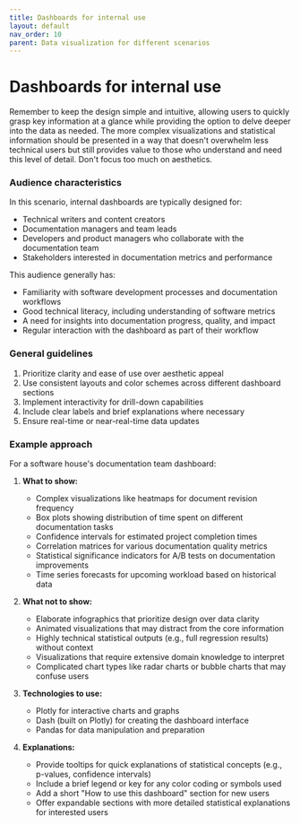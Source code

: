 ```yaml
---
title: Dashboards for internal use
layout: default
nav_order: 10
parent: Data visualization for different scenarios
---
```

# Dashboards for internal use

Remember to keep the design simple and intuitive, allowing users to quickly grasp key information at a glance while providing the option to delve deeper into the data as needed. The more complex visualizations and statistical information should be presented in a way that doesn't overwhelm less technical users but still provides value to those who understand and need this level of detail. Don't focus too much on aesthetics.

### Audience characteristics
In this scenario, internal dashboards are typically designed for:
- Technical writers and content creators
- Documentation managers and team leads
- Developers and product managers who collaborate with the documentation team
- Stakeholders interested in documentation metrics and performance

This audience generally has:
- Familiarity with software development processes and documentation workflows
- Good technical literacy, including understanding of software metrics
- A need for insights into documentation progress, quality, and impact
- Regular interaction with the dashboard as part of their workflow

### General guidelines
1. Prioritize clarity and ease of use over aesthetic appeal
2. Use consistent layouts and color schemes across different dashboard sections
3. Implement interactivity for drill-down capabilities
4. Include clear labels and brief explanations where necessary
5. Ensure real-time or near-real-time data updates

### Example approach

For a software house's documentation team dashboard:

1. **What to show:**
   - Complex visualizations like heatmaps for document revision frequency
   - Box plots showing distribution of time spent on different documentation tasks
   - Confidence intervals for estimated project completion times
   - Correlation matrices for various documentation quality metrics
   - Statistical significance indicators for A/B tests on documentation improvements
   - Time series forecasts for upcoming workload based on historical data

2. **What not to show:**
   - Elaborate infographics that prioritize design over data clarity
   - Animated visualizations that may distract from the core information
   - Highly technical statistical outputs (e.g., full regression results) without context
   - Visualizations that require extensive domain knowledge to interpret
   - Complicated chart types like radar charts or bubble charts that may confuse users

3. **Technologies to use:**
   - Plotly for interactive charts and graphs
   - Dash (built on Plotly) for creating the dashboard interface
   - Pandas for data manipulation and preparation

4. **Explanations:**
   - Provide tooltips for quick explanations of statistical concepts (e.g., p-values, confidence intervals)
   - Include a brief legend or key for any color coding or symbols used
   - Add a short "How to use this dashboard" section for new users
   - Offer expandable sections with more detailed statistical explanations for interested users
